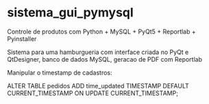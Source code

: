 # sistema_gui_pymysql
Controle de produtos com Python + MySQL + PyQt5 + Reportlab + Pyinstaller

Sistema para uma hamburgueria com interface criada no PyQt e QtDesigner, banco de dados MySQL, geracao de PDF com Reportlab

Manipular o timestamp de cadastros:

ALTER TABLE pedidos ADD time_updated TIMESTAMP DEFAULT CURRENT_TIMESTAMP ON UPDATE CURRENT_TIMESTAMP;
